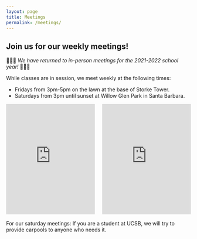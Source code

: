 ```yaml
---
layout: page
title: Meetings
permalink: /meetings/
---
```


## Join us for our weekly meetings!

🎉🎉🎉 *We have returned to in-person meetings for the 2021-2022 school year!* 🎉🎉🎉

While classes are in session, we meet weekly at the following times:

- Fridays from 3pm-5pm on the lawn at the base of Storke Tower.
- Saturdays from 3pm until sunset at Willow Glen Park in Santa Barbara.

<div style="display: flex; flex-direction: row; margin-bottom: 1rem;">
<iframe
  style="border: 0; width: 48%"
  height="300"
  loading="lazy"
  allowfullscreen
  src="https://www.google.com/maps/embed/v1/place?key=AIzaSyDOwtX0VvuEAY5eSXwj_fx-Hqhq318C4Sc
    &q=Storke+Tower">
</iframe>
<iframe
  style="border: 0; width: 48%; margin-left: 4%;"
  height="300"
  loading="lazy"
  allowfullscreen
  src="https://www.google.com/maps/embed/v1/place?key=AIzaSyDOwtX0VvuEAY5eSXwj_fx-Hqhq318C4Sc
    &q=Willow+Glen+Park,+Santa+Barbara,+CA">
</iframe>
</div>

For our saturday meetings: If you are a student at UCSB, we will try to provide carpools to anyone who needs it.